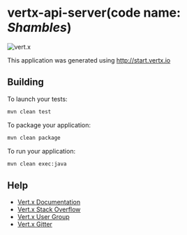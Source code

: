 # vertx-api-server(code name: _Shambles_)

![vert.x](https://img.shields.io/badge/vert.x-3.6.0-purple.svg)

This application was generated using http://start.vertx.io

## Building

To launch your tests:

```sh
mvn clean test
```

To package your application:

```sh
mvn clean package
```

To run your application:

```sh
mvn clean exec:java
```

## Help

* [Vert.x Documentation](https://vertx.io/docs/)
* [Vert.x Stack Overflow](https://stackoverflow.com/questions/tagged/vert.x?sort=newest&pageSize=15)
* [Vert.x User Group](https://groups.google.com/forum/?fromgroups#!forum/vertx)
* [Vert.x Gitter](https://gitter.im/eclipse-vertx/vertx-users)
